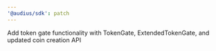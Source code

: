 ```yaml
---
'@audius/sdk': patch
---
```


Add token gate functionality with TokenGate, ExtendedTokenGate, and updated coin creation API
